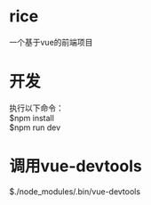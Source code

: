 # rice
一个基于vue的前端项目

# 开发
执行以下命令：
<br />
$npm install 
<br />
$npm run dev

# 调用vue-devtools
$./node_modules/.bin/vue-devtools
